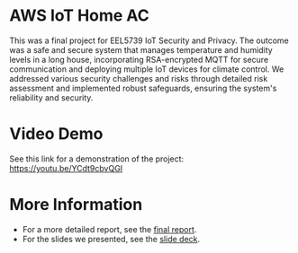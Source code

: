 # AWS IoT Home AC
This was a final project for EEL5739 IoT Security and Privacy. The outcome was a safe and secure system that manages temperature and humidity levels in a long house, incorporating RSA-encrypted MQTT for secure communication and deploying multiple IoT devices for climate control. We addressed various security challenges and risks through detailed risk assessment and implemented robust safeguards, ensuring the system's reliability and security.

# Video Demo
See this link for a demonstration of the project:
https://youtu.be/YCdt9cbvQGI

# More Information
- For a more detailed report, see the [final report](https://github.com/NikodemGazda/Project-Portfolio/blob/main/AWS%20IoT%20Home%20AC/Smart_Home_Climate_Automation.pdf).
- For the slides we presented, see the [slide deck](https://github.com/NikodemGazda/Project-Portfolio/blob/main/AWS%20IoT%20Home%20AC/IoT%20Final%20Project%20Presentation.pptx).
